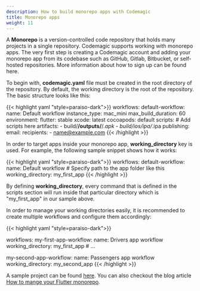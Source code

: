 ```yaml
---
description: How to build monorepo apps with Codemagic
title: Monorepo apps
weight: 11
---
```


A **Monorepo** is a version-controlled code repository that holds many projects in a single repository. Codemagic supports working with monorepo apps. The very first step is creating a Codemagic account and adding your monorepo app from its codebase such as GitHub, Gitlab, Bitbucket, or self-hosted repositories. More information about how to sign up can be found here.

To begin with, **codemagic.yaml** file must be created in the root directory of the repository. By default, the working directory is the root of the repository. The basic structure looks like this:

{{< highlight yaml "style=paraiso-dark">}}
workflows:
  default-workflow:
    name: Default workflow
    instance_type: mac_mini
    max_build_duration: 60
    environment:
      flutter: stable
      xcode: latest
      cocoapods: default
    scripts:
      # Add scripts here
    artifacts:
      - build/**/outputs/**/*.apk
      - build/ios/ipa/*.ipa
    publishing:
      email:
        recipients:
          - name@example.com
{{< /highlight >}}

In order to target apps inside your monorepo app, **working_directory** key is used. For example, the following sample snippet shows how it works:

{{< highlight yaml "style=paraiso-dark">}}
workflows:
  default-workflow:
    name: Default workflow
    # Specify path to the app folder like this
    working_directory: my_first_app
{{< /highlight >}}

By defining **working_directory**, every command that is defined in the scripts section will run inside that particular directory which is "my_first_app" in our sample above.

In order to manage your working directories easily, it is recommended to create multiple workflows and configure them accordingly:

{{< highlight yaml "style=paraiso-dark">}}

workflows:
  my-first-app-workflow:
    name: Drivers app workflow
    working_directory: my_first_app
    # ...

  my-second-app-workflow:
    name: Passengers app workflow
    working_directory: my_second_app
{{< /highlight >}}


A sample project can be found [here](https://github.com/codemagic-ci-cd/codemagic-sample-projects/blob/main/codemagic.yaml). You can also checkout the blog article [How to mange your Flutter monorepo](https://blog.codemagic.io/flutter-monorepos/).
